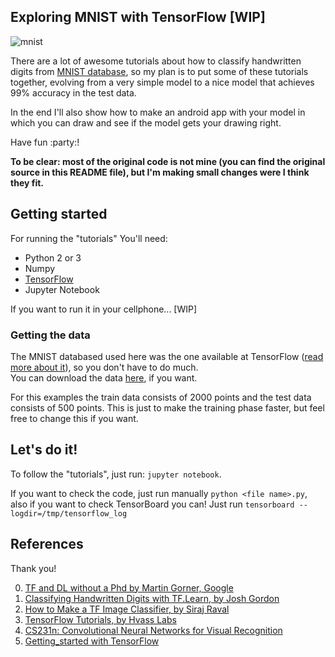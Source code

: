## Exploring MNIST with TensorFlow [WIP]

![mnist](http://rodrigob.github.io/are_we_there_yet/build/images/mnist.png?1363085077)

There are a lot of awesome tutorials about how to classify handwritten
digits from [MNIST database](http://yann.lecun.com/exdb/mnist/),
so my plan is to put some of these tutorials together,
evolving from a very simple model to a nice model that achieves
99% accuracy in the test data.  

In the end I'll also show how to make an android app with your model in
which you can draw and see if the model gets your drawing right.  

Have fun :party:!

**To be clear: most of the original code is not mine (you can find the
original source in this README file), but I'm making small changes were
I think they fit.**

## Getting started

For running the "tutorials" You'll need:

* Python 2 or 3
* Numpy
* [TensorFlow](https://www.tensorflow.org/install/)
* Jupyter Notebook

If you want to run it in your cellphone... [WIP]

### Getting the data

The MNIST databased used here was the one available at TensorFlow
([read more about it](https://www.tensorflow.org/get_started/mnist/beginners)),
so you don't have to do much.  
You can download the data [here](http://yann.lecun.com/exdb/mnist/), if
you want.

For this examples the train data consists of 2000 points and the test data consists of 500 points. This is just to make the training phase faster, but feel free to change this if you want.

## Let's do it!

To follow the "tutorials", just run: `jupyter notebook`.  

If you want to check the code, just run manually `python <file name>.py`, also
if you want to check TensorBoard you can! Just run `tensorboard --logdir=/tmp/tensorflow_log`

## References

Thank you!

0. [TF and DL without a Phd by Martin Gorner, Google](https://codelabs.developers.google.com/codelabs/cloud-tensorflow-mnist/#0)  
1. [Classifying Handwritten Digits with TF.Learn, by Josh Gordon](https://www.youtube.com/watch?v=Gj0iyo265bc&list=PLOU2XLYxmsIIuiBfYad6rFYQU_jL2ryal&index=1)  
2. [How to Make a TF Image Classifier, by Siraj Raval](https://github.com/llSourcell/How_to_make_a_tensorflow_image_classifier_LIVE)
3. [TensorFlow Tutorials, by Hvass Labs ](https://github.com/Hvass-Labs/TensorFlow-Tutorials)
4. [CS231n: Convolutional Neural Networks for Visual Recognition](http://cs231n.github.io/)
5. [Getting_started with TensorFlow](https://www.tensorflow.org/get_started/get_started)
